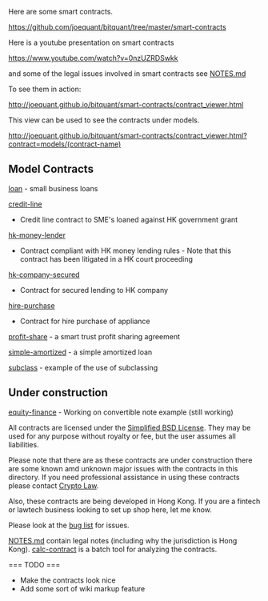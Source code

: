Here are some smart contracts.

   https://github.com/joequant/bitquant/tree/master/smart-contracts

Here is a youtube presentation on smart contracts

   https://www.youtube.com/watch?v=0nzUZRDSwkk

and some of the legal issues involved in smart contracts see [NOTES.md](NOTES.md)


To see them in action:

http://joequant.github.io/bitquant/smart-contracts/contract_viewer.html

This view can be used to see the contracts under models.

http://joequant.github.io/bitquant/smart-contracts/contract_viewer.html?contract=models/(contract-name)


Model Contracts
---------------

[loan](http://joequant.github.io/bitquant/smart-contracts/contract_viewer.html?contract=models/loan) - small business loans

[credit-line](http://joequant.github.io/bitquant/smart-contracts/contract_viewer.html?contract=models/credit-line)
- Credit line contract to SME's loaned against HK government grant

[hk-money-lender](http://joequant.github.io/bitquant/smart-contracts/contract_viewer.html?contract=models/hk-money-lender)
- Contract compliant with HK money lending rules - Note that this
contract has been litigated in a HK court proceeding

[hk-company-secured](http://joequant.github.io/bitquant/smart-contracts/contract_viewer.html?contract=models/hk-company-secured)
- Contract for secured lending to HK company

[hire-purchase](http://joequant.github.io/bitquant/smart-contracts/contract_viewer.html?contract=models/hire-purchase)
- Contract for hire purchase of appliance

[profit-share](http://joequant.github.io/bitquant/smart-contracts/contract_viewer.html?contract=models/profit-share) - a smart trust profit sharing agreement

[simple-amortized](http://joequant.github.io/bitquant/smart-contracts/contract_viewer.html?contract=models/simple-amortized) - a simple amortized loan

[subclass](http://joequant.github.io/bitquant/smart-contracts/contract_viewer.html?contract=models/subclass) - example of the use of subclassing

Under construction
------------------

[equity-finance](http://joequant.github.io/bitquant/smart-contracts/contract_viewer.html?contract=models/equity-finance) - Working on convertible note example (still working)

All contracts are licensed under the [Simplified BSD
License](http://opensource.org/licenses/BSD-2-Clause). They may be
used for any purpose without royalty or fee, but the user assumes all
liabilities.  

Please note that there are as these contracts are under construction
there are some known amd unknown major issues with the contracts in
this directory.  If you need professional assistance in using these
contracts please contact [Crypto Law](http://www.crypto-law.com).

Also, these contracts are being developed in Hong Kong.  If you are a
fintech or lawtech business looking to set up shop here, let me know.

Please look at the [bug list](https://github.com/joequant/bitquant/issues) for issues.

[NOTES.md](NOTES.md) contain legal notes (including why the
jurisdiction is Hong Kong).  [calc-contract](calc-contract.js) is a
batch tool for analyzing the contracts.

=== TODO ===

* Make the contracts look nice
* Add some sort of wiki markup feature
